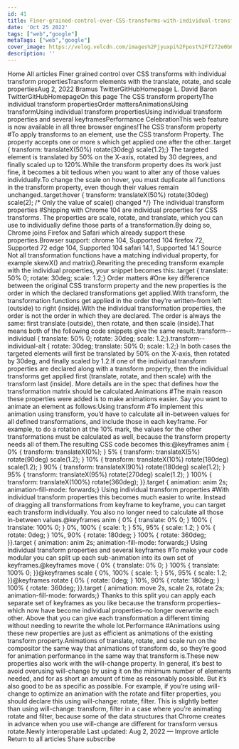 ```yaml
---
id: 41
title: Finer-grained-control-over-CSS-transforms-with-individual-transform-properties
date: 'Oct 25 2022'
tags: ["web","google"]
metaTags: ["web","google"]
cover_image: https://velog.velcdn.com/images%2Fjyuxpi%2Fpost%2Ff272e0b6-0bd0-4e34-80f5-ab2cde66ea48%2Fimage.png
description: ''
---
```


 Home  All articles Finer grained control over CSS transforms with individual transform propertiesTransform elements with the translate, rotate, and scale propertiesAug 2, 2022   Bramus TwitterGitHubHomepage   L. David Baron TwitterGitHubHomepageOn this page The CSS transform propertyThe individual transform propertiesOrder mattersAnimationsUsing transformUsing individual transform propertiesUsing individual transform properties and several keyframesPerformance CelebrationThis web feature is now available in all three browser engines!The CSS transform property #To apply transforms to an element, use the CSS transform Property. The property accepts one or more <transform-function>s which get applied one after the other..target {  transform: translateX(50%) rotate(30deg) scale(1.2);} The targeted element is translated by 50% on the X-axis, rotated by 30 degrees, and finally scaled up to 120%.While the transform property does its work just fine, it becomes a bit tedious when you want to alter any of those values individually.To change the scale on hover, you must duplicate all functions in the transform property, even though their values remain unchanged..target:hover {  transform: translateX(50%) rotate(30deg) scale(2); /* Only the value of scale() changed */} The individual transform properties #Shipping with Chrome 104 are individual properties for CSS transforms. The properties are scale, rotate, and translate, which you can use to individually define those parts of a transformation.By doing so, Chrome joins Firefox and Safari which already support these properties.Browser support: chrome 104, Supported   104   firefox 72, Supported   72   edge 104, Supported   104   safari 14.1, Supported   14.1    Source  Not all transformation functions have a matching individual property, for example skewX() and matrix().Rewriting the preceding transform example with the individual properties, your snippet becomes this:.target {  translate: 50% 0;  rotate: 30deg;  scale: 1.2;} Order matters #One key difference between the original CSS transform property and the new properties is the order in which the declared transformations get applied.With transform, the transformation functions get applied in the order they’re written–from left (outside) to right (inside).With the individual transformation properties, the order is not the order in which they are declared. The order is always the same: first translate (outside), then rotate, and then scale (inside).That means both of the following code snippets give the same result:.transform--individual {  translate: 50% 0;  rotate: 30deg;  scale: 1.2;}.transform--individual-alt {  rotate: 30deg;  translate: 50% 0;  scale: 1.2;} In both cases the targeted elements will first be translated by 50% on the X-axis, then rotated by 30deg, and finally scaled by 1.2.If one of the individual transform properties are declared along with a transform property, then the individual transforms get applied first (translate, rotate, and then scale) with the transform last (inside). More details are in the spec that defines how the transformation matrix should be calculated.Animations #The main reason these properties were added is to make animations easier. Say you want to animate an element as follows:Using transform #To implement this animation using transform, you’d have to calculate all in-between values for all defined transformations, and include those in each keyframe. For example, to do a rotation at the 10% mark, the values for the other transformations must be calculated as well, because the transform property needs all of them.The resulting CSS code becomes this:@keyframes anim {  0% { transform: translateX(0%); }  5% { transform: translateX(5%) rotate(90deg) scale(1.2); }  10% { transform: translateX(10%) rotate(180deg) scale(1.2); }  90% { transform: translateX(90%) rotate(180deg) scale(1.2); }  95% { transform: translateX(95%) rotate(270deg) scale(1.2); }  100% { transform: translateX(100%) rotate(360deg); }}.target {  animation: anim 2s;  animation-fill-mode: forwards;} Using individual transform properties #With individual transform properties this becomes much easier to write. Instead of dragging all transformations from keyframe to keyframe, you can target each transform individually. You also no longer need to calculate all those in-between values.@keyframes anim {  0% { translate: 0% 0; }  100% { translate: 100% 0; }  0%, 100% { scale: 1; }  5%, 95% { scale: 1.2; }  0% { rotate: 0deg; }  10%, 90% { rotate: 180deg; }  100% { rotate: 360deg; }}.target {  animation: anim 2s;  animation-fill-mode: forwards;} Using individual transform properties and several keyframes #To make your code modular you can split up each sub-animation into its own set of keyframes.@keyframes move {  0% { translate: 0% 0; }  100% { translate: 100% 0; }}@keyframes scale {  0%, 100% { scale: 1; }  5%, 95% { scale: 1.2; }}@keyframes rotate {  0% { rotate: 0deg; }  10%, 90% { rotate: 180deg; }  100% { rotate: 360deg; }}.target {  animation: move 2s, scale 2s, rotate 2s;  animation-fill-mode: forwards;} Thanks to this split you can apply each separate set of keyframes as you like because the transform properties–which now have become individual properties–no longer overwrite each other. Above that you can give each transformation a different timing without needing to rewrite the whole lot.Performance #Animations using these new properties are just as efficient as animations of the existing transform property.Animations of translate, rotate, and scale run on the compositor the same way that animations of transform do, so they’re good for animation performance in the same way that transform is.These new properties also work with the will-change property. In general, it’s best to avoid overusing will-change by using it on the minimum number of elements needed, and for as short an amount of time as reasonably possible. But it’s also good to be as specific as possible. For example, if you’re using will-change to optimize an animation with the rotate and filter properties, you should declare this using will-change: rotate, filter. This is slightly better than using will-change: transform, filter in a case where you’re animating rotate and filter, because some of the data structures that Chrome creates in advance when you use will-change are different for transform versus rotate.Newly interoperable Last updated: Aug 2, 2022  —  Improve article   Return to all articles   Share   subscribe 
